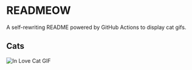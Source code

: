 # READMEOW

A self-rewriting README powered by GitHub Actions to display cat gifs.

## Cats

![In Love Cat GIF](https://media4.giphy.com/media/MDJ9IbxxvDUQM/200.gif?cid=9acd02daqherjsp6e2jtuyfff81zwgoyiaujvw5o3dfv5yei&ep=v1_gifs_search&rid=200.gif&ct=g)
